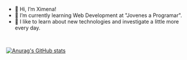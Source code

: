 

- 👋 Hi, I’m Ximena!
- 🌱 I’m currently learning Web Development at "Jovenes a Programar".
- 👀 I like to learn about new technologies and investigate a little more every day.

<br>

[![Anurag's GitHub stats](https://github-readme-stats.vercel.app/api?username=ximehe&show_icons=true&theme=radical)](https://github.com/ximehe/github-readme-stats)


<!---
ximehe/ximehe is a ✨ special ✨ repository because its `README.md` (this file) appears on your GitHub profile.
You can click the Preview link to take a look at your changes.
--->
